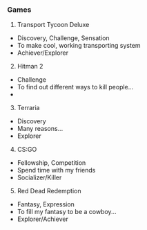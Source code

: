 ### Games

1. Transport Tycoon Deluxe

- Discovery, Challenge, Sensation
- To make cool, working transporting system
- Achiever/Explorer

2. Hitman 2

- Challenge
- To find out different ways to kill people...
- 

3. Terraria

- Discovery
- Many reasons...
- Explorer

4. CS:GO

- Fellowship, Competition
- Spend time with my friends
- Socializer/Killer

5. Red Dead Redemption

- Fantasy, Expression
- To fill my fantasy to be a cowboy...
- Explorer/Achiever
